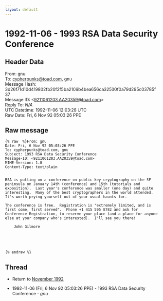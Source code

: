 ```yaml
---
layout: default
---
```


# 1992-11-06 - 1993 RSA Data Security Conference

## Header Data

From: gnu<br>
To: cypherpunks@toad.com, gnu<br>
Message Hash: 3d26f71d10d419802fb20f2f5ba2106b4bea656ca32500f0a79d295c03785f37<br>
Message ID: \<9211061203.AA20359@toad.com\><br>
Reply To: _N/A_<br>
UTC Datetime: 1992-11-06 12:03:26 UTC<br>
Raw Date: Fri, 6 Nov 92 05:03:26 PPE<br>

## Raw message

```
{% raw  %}From: gnu
Date: Fri, 6 Nov 92 05:03:26 PPE
To: cypherpunks@toad.com, gnu
Subject: 1993 RSA Data Security Conference
Message-ID: <9211061203.AA20359@toad.com>
MIME-Version: 1.0
Content-Type: text/plain


RSA is putting on a conference on public key cryptography on the SF
peninsula on January 14th (conference) and 15th (tutorials and
exposition).  Last year's conference was smaller (one day) and quite
interesting.  Many of the best cryptographers in the world attended.
It's worth prying yourself out of your usual haunts for.

The conference is free.  Registration is "extremely limited, and is
first come, first served".  Phone +1 415 595 8782 and ask for
Conference Registration, to reserve your place (and a place for anyone
else at your company who's interested).  I'll see you there!

	John Gilmore





{% endraw %}
```

## Thread

+ Return to [November 1992](/years/1992/11)

+ 1992-11-06 (Fri, 6 Nov 92 05:03:26 PPE) - 1993 RSA Data Security Conference - _gnu_

